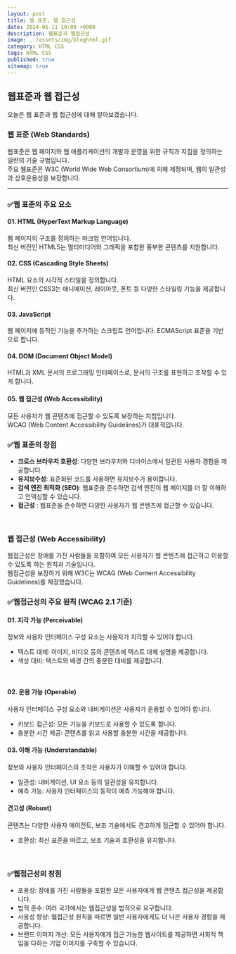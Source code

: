 ```yaml
---
layout: post
title: 웹 표준, 웹 접근성
date: 2024-05-11 10:00 +0900
description: 웹표준과 웹접근성
image: ../assets/img/bloghtml.gif
category: HTML CSS
tags: HTML CSS
published: true
sitemap: true
---
```


## 웹표준과 웹 접근성
오늘은 웹 표준과 웹 접근성에 대해 알아보겠습니다.

### 웹 표준  (Web Standards)
웹표준은 웹 페이지와 웹 애플리케이션의 개발과 운영을 위한 규칙과 지침을 정의하는 일련의 기술 규범입니다.<br>
주요 웹표준은 W3C (World Wide Web Consortium)에 의해 제정되며, 웹의 일관성과 상호운용성을 보장합니다.

<hr>

### ✅웹 표준의 주요 요소

#### 01. HTML (HyperText Markup Language)

웹 페이지의 구조를 정의하는 마크업 언어입니다.<br>
최신 버전인 HTML5는 멀티미디어와 그래픽을 포함한 풍부한 콘텐츠를 지원합니다.
<br>

#### 02. CSS (Cascading Style Sheets)
 HTML 요소의 시각적 스타일을 정의합니다.<br>
 최신 버전인 CSS3는 애니메이션, 레이아웃, 폰트 등 다양한 스타일링 기능을 제공합니다.
 <br>

 #### 03. JavaScript
웹 페이지에 동적인 기능을 추가하는 스크립트 언어입니다. ECMAScript 표준을 기반으로 합니다.
<br>

 #### 04. DOM (Document Object Model)
 HTML과 XML 문서의 프로그래밍 인터페이스로, 문서의 구조를 표현하고 조작할 수 있게 합니다.
 <br>

 #### 05. 웹 접근성 (Web Accessibility)
  모든 사용자가 웹 콘텐츠에 접근할 수 있도록 보장하는 지침입니다.<br>
  WCAG (Web Content Accessibility Guidelines)가 대표적입니다.
  <br>

  ### ✅웹 표준의 장점
  - <b>크로스 브라우저 호환성</b>: 다양한 브라우저와 디바이스에서 일관된 사용자 경험을 제공합니다.
  - <b>유지보수성</b>: 표준화된 코드를 사용하면 유지보수가 용이합니다.
  - <b>검색 엔진 최적화 (SEO)</b>: 웹표준을 준수하면 검색 엔진이 웹 페이지를 더 잘 이해하고 인덱싱할 수 있습니다.
  - <b>접근성</b> : 웹표준을 준수하면 다양한 사용자가 웹 콘텐츠에 접근할 수 있습니다.

  <br>

### 웹 접근성 (Web Accessibility)
웹접근성은 장애를 가진 사람들을 포함하여 모든 사용자가 웹 콘텐츠에 접근하고 이용할 수 있도록 하는 원칙과 기술입니다.<br>
 웹접근성을 보장하기 위해 W3C는 WCAG (Web Content Accessibility Guidelines)를 제정했습니다.<br>


### ✅웹접근성의 주요 원칙 (WCAG 2.1 기준)

#### 01. 지각 가능 (Perceivable)
정보와 사용자 인터페이스 구성 요소는 사용자가 지각할 수 있어야 합니다.<br>

- 텍스트 대체: 이미지, 비디오 등의 콘텐츠에 텍스트 대체 설명을 제공합니다.<br>
- 색상 대비: 텍스트와 배경 간의 충분한 대비를 제공합니다.
<br>

#### 02. 운용 가능 (Operable)
사용자 인터페이스 구성 요소와 내비게이션은 사용자가 운용할 수 있어야 합니다.<br>

- 키보드 접근성: 모든 기능을 키보드로 사용할 수 있도록 합니다.
- 충분한 시간 제공: 콘텐츠를 읽고 사용할 충분한 시간을 제공합니다.

#### 03. 이해 가능 (Understandable)
정보와 사용자 인터페이스의 조작은 사용자가 이해할 수 있어야 합니다.<br>

- 일관성: 내비게이션, UI 요소 등의 일관성을 유지합니다.
- 예측 가능: 사용자 인터페이스의 동작이 예측 가능해야 합니다.

#### 견고성 (Robust)
콘텐츠는 다양한 사용자 에이전트, 보조 기술에서도 견고하게 접근할 수 있어야 합니다. <br>

- 호환성: 최신 표준을 따르고, 보조 기술과 호환성을 유지합니다.

<br>

### ✅웹접근성의 장점
- 포용성: 장애를 가진 사람들을 포함한 모든 사용자에게 웹 콘텐츠 접근성을 제공합니다.
- 법적 준수: 여러 국가에서는 웹접근성을 법적으로 요구합니다.
- 사용성 향상: 웹접근성 원칙을 따르면 일반 사용자에게도 더 나은 사용자 경험을 제공합니다.
- 브랜드 이미지 개선: 모든 사용자에게 접근 가능한 웹사이트를 제공하면 사회적 책임을 다하는 기업 이미지를 구축할 수 있습니다.